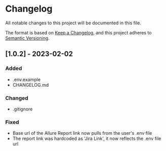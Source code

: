 # Changelog

All notable changes to this project will be documented in this file.

The format is based on [Keep a Changelog](https://keepachangelog.com/en/1.0.0/),
and this project adheres to [Semantic Versioning](https://semver.org/spec/v2.0.0.html).

## [1.0.2] - 2023-02-02

### Added
- .env.example
- CHANGELOG.md

### Changed
- .gitignore

### Fixed
- Base url of the Allure Report link now pulls from the user's .env file
- The report link was hardcoded as 'Jira Link', it now reflects the .env file url